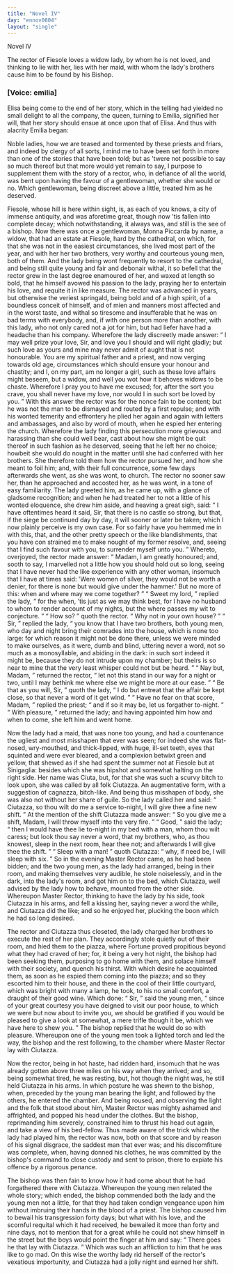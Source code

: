```yaml
---
title: "Novel IV"
day: "ennov0804"
layout: "single"
---
```

<html>
 <head>
 </head>
 <body>
  <div id="nov0804" type="novella" who="emilia">
   <head>
    Novel IV
   </head>
   <argument>
    <p>
     <milestone id="p08040001"/>
     <!--(i)-->
     The rector of Fiesole loves a widow lady, by whom he is
 not loved, and thinking to lie with her, lies with her
 maid, with whom the lady's brothers cause him to be
 found by his Bishop.
     <!--(/i)-->
    </p>
   </argument>
   <p>
    <h3>
     [Voice: emilia]
    </h3>
   </p>
   <div3 type="commentary" who="author">
    <p>
     <milestone id="p08040002"/>
     <!--(sc)-->
     Elisa
     <!--(/sc)-->
     being come to the end of
	her story, which in the telling
	had yielded no small delight to all the company, the queen, turning
	to Emilia, signified her will, that her story should ensue at once upon
      that of Elisa. And thus with alacrity Emilia began:
    </p>
   </div3>
   <div3 type="commentary" who="emilia">
    <p>
     <milestone id="p08040003"/>
     Noble ladies,
	how we are teased and tormented by these priests and friars, and
	indeed by clergy of all sorts, I mind me to have been set forth in
	more than one of the stories that have been told; but as 'twere not
	possible to say so much thereof but that more would yet remain to
	say, I purpose to supplement them with the story of a rector, who, in
	defiance of all the world, was bent upon having the favour of a
	gentlewoman, whether she would or no. Which gentlewoman,
	being discreet above a little, treated him as he deserved.
    </p>
   </div3>
   <p>
    <milestone id="p08040004"/>
    Fiesole, whose hill is here within sight, is, as each of you knows,
 a city of immense antiquity, and was aforetime great, though now
 'tis fallen into complete decay; which notwithstanding, it always was,
 and still is the see of a bishop.
    <milestone id="p08040005"/>
    Now there was once a gentlewoman,
 Monna Piccarda by name, a widow, that had an estate at Fiesole,
 hard by the cathedral, on which, for that she was not in the easiest
 circumstances, she lived most part of the year, and with her her two
 brothers, very worthy and courteous young men, both of them.
    <milestone id="p08040006"/>
    And the lady being wont frequently to resort to the cathedral, and
 being still quite young and fair and debonair withal, it so befell that
 the rector grew in the last degree enamoured of her, and waxed at
 length so bold, that he himself avowed his passion to the lady, praying
    <pb n="195"/>
    her
 to entertain his love, and requite it in like measure.
    <milestone id="p08040007"/>
    The rector
 was advanced in years, but otherwise the veriest springald, being bold
 and of a high spirit, of a boundless conceit of himself, and of mien
 and manners most affected and in the worst taste, and withal so tiresome
 and insufferable that he was on bad terms with everybody, and,
 if with one person more than another, with this lady, who not only
 cared not a jot for him, but had liefer have had a headache than his
 company.
    <milestone id="p08040008"/>
    Wherefore the lady discreetly made answer:
    <q direct="unspecified">
     I may
 well prize your love, Sir, and love you I should and will right gladly;
 but such love as yours and mine may never admit of aught that is
 not honourable. You are my spiritual father and a priest, and now
 verging towards old age, circumstances which should ensure your
 honour and chastity; and I, on my part, am no longer a girl, such
 as these love affairs might beseem, but a widow, and well you wot
 how it behoves widows to be chaste. Wherefore I pray you to have
 me excused; for, after the sort you crave, you shall never have my
 love, nor would I in such sort be loved by you.
    </q>
    <milestone id="p08040009"/>
    With this answer
 the rector was for the nonce fain to be content; but he was not the
 man to be dismayed and routed by a first repulse; and with his
 wonted temerity and effrontery he plied her again and again with
 letters and ambassages, and also by word of mouth, when he espied
 her entering the church. Wherefore the lady finding this persecution
 more grievous and harassing than she could well bear, cast about how
 she might be quit thereof in such fashion as he deserved, seeing that
 he left her no choice; howbeit she would do nought in the matter
 until she had conferred with her brothers.
    <milestone id="p08040010"/>
    She therefore told them
 how the rector pursued her, and how she meant to foil him; and,
 with their full concurrence, some few days afterwards she went, as
 she was wont, to church. The rector no sooner saw her, than he
 approached and accosted her, as he was wont, in a tone of easy
 familiarity.
    <milestone id="p08040011"/>
    The lady greeted him, as he came up, with a glance
 of gladsome recognition; and when he had treated her to not a little
 of his wonted eloquence, she drew him aside, and heaving a great
 sigh, said:
    <milestone id="p08040012"/>
    <q direct="unspecified">
     I have oftentimes heard it said, Sir, that there is no
 castle so strong, but that, if the siege be continued day by day, it
 will sooner or later be taken; which I now plainly perceive is my
 own case. For so fairly have you hemmed me in with this, that, and
 the other pretty speech or the like blandishments, that you have
 con
     <pb n="196"/>
     strained
 me to make nought of my former resolve, and, seeing that I
 find such favour with you, to surrender myself unto you.
    </q>
    <milestone id="p08040013"/>
    Whereto,
 overjoyed, the rector made answer:
    <q direct="unspecified">
     Madam, I am greatly
 honoured; and, sooth to say, I marvelled not a little how you should
 hold out so long, seeing that I have never had the like experience
 with any other woman, insomuch that I have at times said: 'Were
 women of silver, they would not be worth a denier, for there is none
 but would give under the hammer.' But no more of this: when and
 where may we come together?
    </q>
    <milestone id="p08040014"/>
    <q direct="unspecified">
     Sweet my lord,
    </q>
    replied the lady,
    <q direct="unspecified">
     for the when, 'tis just as we may think best, for I have no husband
 to whom to render account of my nights, but the where passes my
 wit to conjecture.
    </q>
    <milestone id="p08040015"/>
    <q direct="unspecified">
     How so?
    </q>
    quoth the rector.
    <q direct="unspecified">
     Why not in
 your own house?
    </q>
    <milestone id="p08040016"/>
    <q direct="unspecified">
     Sir,
    </q>
    replied the lady,
    <q direct="unspecified">
     you know that I have
 two brothers, both young men, who day and night bring their comrades
 into the house, which is none too large: for which reason it
 might not be done there, unless we were minded to make ourselves,
 as it were, dumb and blind, uttering never a word, not so much as a
 monosyllable, and abiding in the dark: in such sort indeed it might
 be, because they do not intrude upon my chamber; but theirs is so
 near to mine that the very least whisper could not but be heard.
    </q>
    <milestone id="p08040017"/>
    <q direct="unspecified">
     Nay but, Madam,
    </q>
    returned the rector,
    <q direct="unspecified">
     let not this stand in our
 way for a night or two, until I may bethink me where else we might
 be more at our ease.
    </q>
    <milestone id="p08040018"/>
    <q direct="unspecified">
     Be that as you will, Sir,
    </q>
    quoth the lady,
    <q direct="unspecified">
     I do but entreat that the affair be kept close, so that never a word
 of it get wind.
    </q>
    <milestone id="p08040019"/>
    <q direct="unspecified">
     Have no fear on that score, Madam,
    </q>
    replied the
 priest;
    <q direct="unspecified">
     and if so it may be, let us forgather to-night.
    </q>
    <milestone id="p08040020"/>
    <q direct="unspecified">
     With
 pleasure,
    </q>
    returned the lady; and having appointed him how and
 when to come, she left him and went home.
   </p>
   <p>
    <milestone id="p08040021"/>
    Now the lady had a maid, that was none too young, and had a
 countenance the ugliest and most misshapen that ever was seen; for
 indeed she was flat-nosed, wry-mouthed, and thick-lipped, with huge,
 ill-set teeth, eyes that squinted and were ever bleared, and a complexion
 betwixt green and yellow, that shewed as if she had spent the
 summer not at Fiesole but at Sinigaglia: besides which she was hipshot
 and somewhat halting on the right side.
    <milestone id="p08040022"/>
    Her name was Ciuta,
 but, for that she was such a scurvy bitch to look upon, she was called
 by all folk Ciutazza.
    <note>
     An augmentative form, with a suggestion of
     <!--(i)-->
     cagnazza,
     <!--(/i)-->
     bitch-like.
    </note>
    And being thus misshapen of body, she
 was
    <pb n="197"/>
    also not without her share of guile.
    <milestone id="p08040023"/>
    So the lady called her and said:
    <q direct="unspecified">
     Ciutazza, so thou wilt do me a service to-night, I will give thee
 a fine new shift.
    </q>
    <milestone id="p08040024"/>
    At the mention of the shift Ciutazza made
 answer:
    <q direct="unspecified">
     So you give me a shift, Madam, I will throw myself
 into the very fire.
    </q>
    <milestone id="p08040025"/>
    <q direct="unspecified">
     Good,
    </q>
    said the lady;
    <q direct="unspecified">
     then I would have
 thee lie to-night in my bed with a man, whom thou wilt caress; but
 look thou say never a word, that my brothers, who, as thou knowest,
 sleep in the next room, hear thee not; and afterwards I will give
 thee the shift.
    </q>
    <milestone id="p08040026"/>
    <q direct="unspecified">
     Sleep with a man!
    </q>
    quoth Ciutazza:
    <q direct="unspecified">
     why, if
 need be, I will sleep with six.
    </q>
    <milestone id="p08040027"/>
    So in the evening Master Rector
 came, as he had been bidden; and the two young men, as the lady
 had arranged, being in their room, and making themselves very audible,
 he stole noiselessly, and in the dark, into the lady's room, and got
 him on to the bed, which Ciutazza, well advised by the lady how to
 behave, mounted from the other side.
    <milestone id="p08040028"/>
    Whereupon Master Rector,
 thinking to have the lady by his side, took Ciutazza in his arms, and
 fell a kissing her, saying never a word the while, and Ciutazza did
 the like; and so he enjoyed her, plucking the boon which he had so
 long desired.
   </p>
   <p>
    <milestone id="p08040029"/>
    The rector and Ciutazza thus closeted, the lady charged her
      brothers to execute the rest of her plan. They accordingly stole
      quietly out of their room, and hied them to the piazza, where
      Fortune proved propitious beyond what they had craved of her; for,
      it being a very hot night, the bishop had been seeking them, purposing
      to go home with them, and solace himself with their society, and
      quench his thirst.
    <milestone id="p08040030"/>
    With which desire he acquainted them, as soon
      as he espied them coming into the piazza; and so they escorted him
      to their house, and there in the cool of their little courtyard, which
      was bright with many a lamp, he took, to his no small comfort, a
      draught of their good wine.
    <milestone id="p08040031"/>
    Which done:
    <q direct="unspecified">
     Sir,
    </q>
    said the young
      men,
    <q direct="unspecified">
     since of your great courtesy you have deigned to visit our poor
	house, to which we were but now about to invite you, we should be
	gratified if you would be pleased to give a look at somewhat, a mere
	trifle though it be, which we have here to shew you.
    </q>
    <milestone id="p08040032"/>
    The bishop
      replied that he would do so with pleasure. Whereupon one of the
      young men took a lighted torch and led the way, the bishop and
      the rest following, to the chamber where Master Rector lay with
      Ciutazza.
   </p>
   <pb n="198"/>
   <p>
    Now the rector, being in hot haste, had ridden hard, insomuch
 that he was already gotten above three miles on his way when they
 arrived; and so, being somewhat tired, he was resting, but, hot
 though the night was, he still held Ciutazza in his arms.
    <milestone id="p08040033"/>
    In which
 posture he was shewn to the bishop, when, preceded by the young
 man bearing the light, and followed by the others, he entered the
 chamber.
    <milestone id="p08040034"/>
    And being roused, and observing the light and the folk
 that stood about him, Master Rector was mighty ashamed and
 affrighted, and popped his head under the clothes. But the bishop,
 reprimanding him severely, constrained him to thrust his head out
 again, and take a view of his bed-fellow.
    <milestone id="p08040035"/>
    Thus made aware of the
 trick which the lady had played him, the rector was now, both on
 that score and by reason of his signal disgrace, the saddest man that
 ever was; and his discomfiture was complete, when, having donned
 his clothes, he was committed by the bishop's command to close
 custody and sent to prison, there to expiate his offence by a rigorous
 penance.
   </p>
   <p>
    The bishop was then fain to know how it had come about that
 he had forgathered there with Ciutazza.
    <milestone id="p08040036"/>
    Whereupon the young
 men related the whole story; which ended, the bishop commended
 both the lady and the young men not a little, for that they had taken
 condign vengeance upon him without imbruing their hands in the
 blood of a priest.
    <milestone id="p08040037"/>
    The bishop caused him to bewail his transgression
 forty days; but what with his love, and the scornful requital which
 it had received, he bewailed it more than forty and nine days, not to
 mention that for a great while he could not shew himself in the
 street but the boys would point the finger at him and say:
    <q direct="unspecified">
     There goes he that lay with Ciutazza.
    </q>
    Which was such an
 affliction to him that he was like to go mad. On this wise the
 worthy lady rid herself of the rector's vexatious importunity, and
 Ciutazza had a jolly night and earned her shift.
   </p>
  </div>
 </body>
</html>
